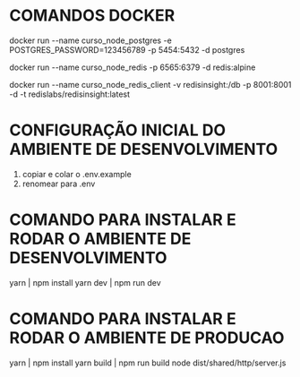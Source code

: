 # COMANDOS DOCKER

docker run --name curso_node_postgres -e POSTGRES_PASSWORD=123456789  -p 5454:5432 -d postgres

docker run --name curso_node_redis -p 6565:6379 -d redis:alpine

docker run --name curso_node_redis_client -v redisinsight:/db -p 8001:8001 -d -t redislabs/redisinsight:latest

# CONFIGURAÇÃO INICIAL DO AMBIENTE DE DESENVOLVIMENTO

1) copiar e colar o .env.example
2) renomear para .env

# COMANDO PARA INSTALAR E RODAR O AMBIENTE DE DESENVOLVIMENTO

yarn | npm install
yarn dev | npm run dev

# COMANDO PARA INSTALAR E RODAR O AMBIENTE DE PRODUCAO

yarn | npm install
yarn build | npm run build
node dist/shared/http/server.js

